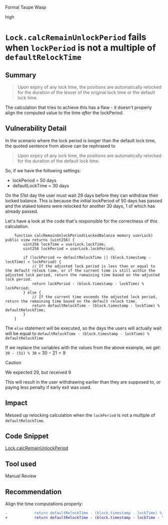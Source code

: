 Formal Taupe Wasp

high

# `Lock.calcRemainUnlockPeriod` fails when `lockPeriod` is not a multiple of `defaultRelockTime`

## Summary

> Upon expiry of any lock time, the positions are automatically relocked for the duration of the lesser of the original lock time or the default lock time. 

The calculation that tries to achieve this has a flaw - it doesn't properly align the computed value to the time *after* the lockPeriod. 

## Vulnerability Detail
In the scenario where the lock period is longer than the default lock time, the quoted sentence from above can be rephrased to
> Upon expiry of any lock time, the positions are automatically relocked for the duration of the default lock time. 

So, if we have the following settings: 
 - lockPeriod = 50 days
 - defaultLockTime = 30 days

On the 51st day the user must wait 29 days before they can withdraw their locked balance. This is because the initial lockPeriod of 50 days has passed and the staked tokens were relocked for another 30 days, 1 of which has already passed.

Let's have a look at the code that's responsible for the correctness of this calculation.
```solidity
    function calcRemainUnlockPeriod(LockedBalance memory userLock) public view returns (uint256) {
        uint256 lockTime = userLock.lockTime;
        uint256 lockPeriod = userLock.lockPeriod;
        
        if (lockPeriod <= defaultRelockTime || (block.timestamp - lockTime) < lockPeriod) {
            // If the adjusted lock period is less than or equal to the default relock time, or if the current time is still within the adjusted lock period, return the remaining time based on the adjusted lock period.
            return lockPeriod - (block.timestamp - lockTime) % lockPeriod;
        } else {
            // If the current time exceeds the adjusted lock period, return the remaining time based on the default relock time.
            return defaultRelockTime - (block.timestamp - lockTime) % defaultRelockTime;
        }
    }
```
The `else` statement will be executed, so the days the users will actually wait will be equal to `defaultRelockTime - (block.timestamp - lockTime) % defaultRelockTime`

If we replace the variables with the values from the above example, we get:
`30 - (51) % 30` = $30 - 21 = 9$

> [!CAUTION]
> We expected 29, but received 9

This will result in the user withdrawing earlier than they are supposed to, or paying less penalty if early exit was used. 

## Impact
Messed up relocking calculation when the `lockPeriod` is not a multiple of `defaultRelockTime`. 

## Code Snippet
[Lock.calcRemainUnlockPeriod](https://github.com/sherlock-audit/2024-05-gamma-staking/blob/703fd3604069489937037f20490ec8c492c0508e/StakingV2/src/Lock.sol#L596-L607)
## Tool used
Manual Review

## Recommendation
Align the time computations properly:
```diff
-            return defaultRelockTime - (block.timestamp - lockTime) % defaultRelockTime;
+            return defaultRelockTime - (block.timestamp - lockTime - lockPeriod) % defaultRelockTime;
```
